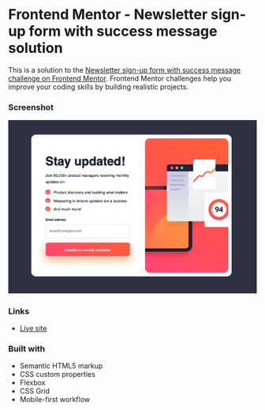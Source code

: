 # Frontend Mentor - Newsletter sign-up form with success message solution

This is a solution to the [Newsletter sign-up form with success message challenge on Frontend Mentor](https://www.frontendmentor.io/challenges/newsletter-signup-form-with-success-message-3FC1AZbNrv). Frontend Mentor challenges help you improve your coding skills by building realistic projects. 

### Screenshot

![](./screenshot.png)

### Links

- [Live site](https://bucolic-lamington-2e37c5.netlify.app/)

### Built with

- Semantic HTML5 markup
- CSS custom properties
- Flexbox
- CSS Grid
- Mobile-first workflow